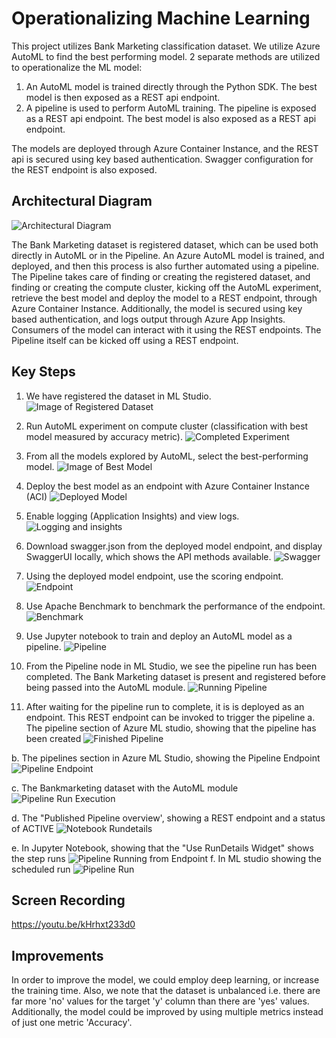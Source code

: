 # Operationalizing Machine Learning
This project utilizes Bank Marketing classification dataset. We utilize Azure AutoML to find the best performing model.
2 separate methods are utilized to operationalize the ML model:
1. An AutoML model is trained directly through the Python SDK. The best model is then exposed as a REST api endpoint.
2. A pipeline is used to perform AutoML training. The pipeline is exposed as a REST api endpoint. The best model is also exposed as a REST api endpoint.

The models are deployed through Azure Container Instance, and the REST api is secured using key based authentication. Swagger configuration for the REST endpoint is also exposed.

## Architectural Diagram
![Architectural Diagram](./arch_diagram.PNG)

The Bank Marketing dataset is registered dataset, which can be used both directly in AutoML or in the Pipeline. An Azure AutoML model is trained, and deployed, and then this process is also further automated using a pipeline. The Pipeline takes care of finding or creating the registered dataset, and finding or creating the compute cluster, kicking off the AutoML experiment, retrieve the best model and deploy the model to a REST endpoint, through Azure Container Instance. Additionally, the model is secured using key based authentication, and logs output through Azure App Insights. Consumers of the model can interact with it using the REST endpoints. The Pipeline itself can be kicked off using a REST endpoint.

## Key Steps
1. We have registered the dataset in ML Studio. ![Image of Registered Dataset](./screenshots/s1.PNG)

2. Run AutoML experiment on compute cluster (classification with best model measured by accuracy metric). ![Completed Experiment](./screenshots/s2.PNG)

3. From all the models explored by AutoML, select the best-performing model. ![Image of Best Model](./screenshots/s3.PNG)

4. Deploy the best model as an endpoint with Azure Container Instance (ACI) ![Deployed Model](./screenshots/s4.PNG)

5. Enable logging (Application Insights) and view logs. ![Logging and insights](./screenshots/s5.PNG)

6. Download swagger.json from the deployed model endpoint, and display SwaggerUI locally, which shows the API methods available. ![Swagger](./screenshots/s6.PNG)

7. Using the deployed model endpoint, use the scoring endpoint. ![Endpoint](./screenshots/s7.PNG)

8. Use Apache Benchmark to benchmark the performance of the endpoint. ![Benchmark](./screenshots/s8.PNG)

9. Use Jupyter notebook to train and deploy an AutoML model as a pipeline. ![Pipeline](./screenshots/s9.PNG)

10. From the Pipeline node in ML Studio, we see the pipeline run has been completed. The Bank Marketing dataset is present and registered before being passed into the AutoML module. ![Running Pipeline](./screenshots/s10.PNG)

11. After waiting for the pipeline run to complete, it is is deployed as an endpoint. This REST endpoint can be invoked to trigger the pipeline 
a. The pipeline section of Azure ML studio, showing that the pipeline has been created  ![Finished Pipeline](./screenshots/s11a.PNG)

b. The pipelines section in Azure ML Studio, showing the Pipeline Endpoint ![Pipeline Endpoint](./screenshots/s11b.PNG)

c. The Bankmarketing dataset with the AutoML module ![Pipeline Run Execution](./screenshots/s11c.PNG)

d. The "Published Pipeline overview', showing a REST endpoint and a status of ACTIVE ![Notebook Rundetails](./screenshots/s11d.PNG)

e. In Jupyter Notebook, showing that the "Use RunDetails Widget" shows the step runs ![Pipeline Running from Endpoint](./screenshots/s11e.PNG)
f. In ML studio showing the scheduled run ![Pipeline Run](./screenshots/s11f.PNG)

## Screen Recording
https://youtu.be/kHrhxt233d0

## Improvements
In order to improve the model, we could employ deep learning, or increase the training time. Also, we note that the dataset is unbalanced i.e. there are far more 'no' values for the target 'y' column than there are 'yes' values. Additionally, the model could be improved by using multiple metrics instead of just one metric 'Accuracy'.
